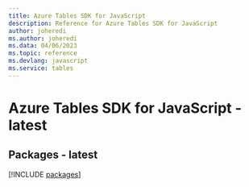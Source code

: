 ```yaml
---
title: Azure Tables SDK for JavaScript
description: Reference for Azure Tables SDK for JavaScript
author: joheredi
ms.author: joheredi
ms.data: 04/06/2023
ms.topic: reference
ms.devlang: javascript
ms.service: tables
---
```

# Azure Tables SDK for JavaScript - latest
## Packages - latest
[!INCLUDE [packages](tables-index.md)]